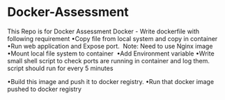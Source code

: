 # Docker-Assessment
This Repo is for Docker Assessment
Docker - Write dockerfile with following requirement
•Copy file from local system and copy in container 
•Run web application and Expose port.  
Note: Need to use Nginx image
•Mount local file system to container  
•Add Environment variable 
•Write small shell script to check ports are running in container and log them.  script should run for every 5 minutes 

•Build this image and push it to docker registry. 
•Run that docker image pushed to docker registry
